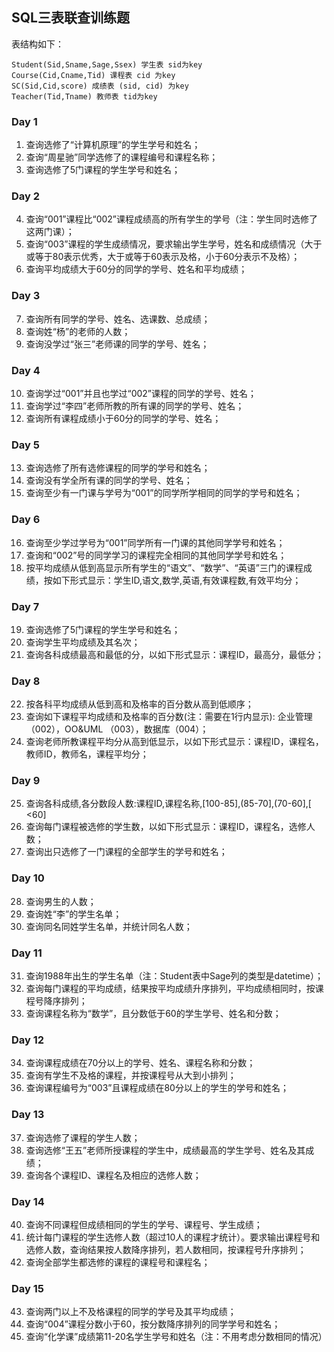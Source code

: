 ## SQL三表联查训练题

表结构如下：  
```
Student(Sid,Sname,Sage,Ssex) 学生表 sid为key  
Course(Cid,Cname,Tid) 课程表 cid 为key  
SC(Sid,Cid,score) 成绩表 (sid, cid) 为key  
Teacher(Tid,Tname) 教师表 tid为key  
```

### Day 1

1. 查询选修了“计算机原理”的学生学号和姓名；
2. 查询“周星驰”同学选修了的课程编号和课程名称；  
3. 查询选修了5门课程的学生学号和姓名；  

### Day 2

4. 查询“001”课程比“002”课程成绩高的所有学生的学号（注：学生同时选修了这两门课）；
5. 查询“003”课程的学生成绩情况，要求输出学生学号，姓名和成绩情况（大于或等于80表示优秀，大于或等于60表示及格，小于60分表示不及格）；
6. 查询平均成绩大于60分的同学的学号、姓名和平均成绩；

### Day 3

7. 查询所有同学的学号、姓名、选课数、总成绩；
8. 查询姓“杨”的老师的人数；
9. 查询没学过“张三”老师课的同学的学号、姓名；

### Day 4

10. 查询学过“001”并且也学过“002”课程的同学的学号、姓名；
11. 查询学过“李四”老师所教的所有课的同学的学号、姓名；
12. 查询所有课程成绩小于60分的同学的学号、姓名；

### Day 5

13. 查询选修了所有选修课程的同学的学号和姓名；
14. 查询没有学全所有课的同学的学号、姓名；
15. 查询至少有一门课与学号为“001”的同学所学相同的同学的学号和姓名；

### Day 6

16. 查询至少学过学号为“001”同学所有一门课的其他同学学号和姓名；
17. 查询和“002”号的同学学习的课程完全相同的其他同学学号和姓名；
18. 按平均成绩从低到高显示所有学生的“语文”、“数学”、“英语”三门的课程成绩，按如下形式显示：学生ID,语文,数学,英语,有效课程数,有效平均分；

### Day 7

19. 查询选修了5门课程的学生学号和姓名；
20. 查询学生平均成绩及其名次；
21. 查询各科成绩最高和最低的分，以如下形式显示：课程ID，最高分，最低分；

### Day 8

22. 按各科平均成绩从低到高和及格率的百分数从高到低顺序；
23. 查询如下课程平均成绩和及格率的百分数(注：需要在1行内显示): 企业管理（002），OO&UML （003），数据库（004）；
24. 查询老师所教课程平均分从高到低显示，以如下形式显示：课程ID，课程名，教师ID，教师名，课程平均分；

### Day 9

25. 查询各科成绩,各分数段人数:课程ID,课程名称,[100-85],(85-70],(70-60],[ <60]
26. 查询每门课程被选修的学生数，以如下形式显示：课程ID，课程名，选修人数；
27. 查询出只选修了一门课程的全部学生的学号和姓名；

### Day 10

28. 查询男生的人数；
29. 查询姓“李”的学生名单；
30. 查询同名同姓学生名单，并统计同名人数；

### Day 11

31. 查询1988年出生的学生名单（注：Student表中Sage列的类型是datetime）；
32. 查询每门课程的平均成绩，结果按平均成绩升序排列，平均成绩相同时，按课程号降序排列；
33. 查询课程名称为“数学”，且分数低于60的学生学号、姓名和分数；

### Day 12

34. 查询课程成绩在70分以上的学号、姓名、课程名称和分数；
35. 查询有学生不及格的课程，并按课程号从大到小排列；
36. 查询课程编号为“003”且课程成绩在80分以上的学生的学号和姓名；

### Day 13

37. 查询选修了课程的学生人数；
38. 查询选修“王五”老师所授课程的学生中，成绩最高的学生学号、姓名及其成绩；
39. 查询各个课程ID、课程名及相应的选修人数；

### Day 14

40. 查询不同课程但成绩相同的学生的学号、课程号、学生成绩；
41. 统计每门课程的学生选修人数（超过10人的课程才统计）。要求输出课程号和选修人数，查询结果按人数降序排列，若人数相同，按课程号升序排列；
42. 查询全部学生都选修的课程的课程号和课程名；

### Day 15

43. 查询两门以上不及格课程的同学的学号及其平均成绩；
44. 查询“004”课程分数小于60，按分数降序排列的同学学号和姓名；
45. 查询“化学课”成绩第11-20名学生学号和姓名（注：不用考虑分数相同的情况）